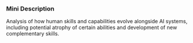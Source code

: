 ### Mini Description

Analysis of how human skills and capabilities evolve alongside AI systems, including potential atrophy of certain abilities and development of new complementary skills.
